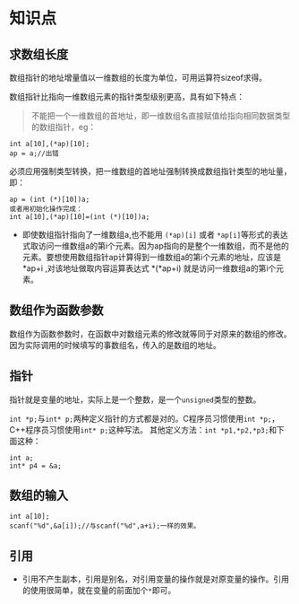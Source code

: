 # 知识点

## 求数组长度
数组指针的地址增量值以一维数组的长度为单位，可用运算符sizeof求得。

数组指针比指向一维数组元素的指针类型级别更高，具有如下特点：

> 不能把一个一维数组的首地址，即一维数组名直接赋值给指向相同数据类型的数组指针，eg：

```
int a[10],(*ap)[10];
ap = a;//出错
```
必须应用强制类型转换，把一维数组的首地址强制转换成数组指针类型的地址量，即：
```
ap = (int (*)[10])a;
或者用初始化操作完成：
int a[10],(*ap)[10]=(int (*)[10])a;
```
* 即使数组指针指向了一维数组a,也不能用 `(*ap)[i]`  或者  `*ap[i]`等形式的表达式取访问一维数组a的第i个元素。因为ap指向的是整个一维数组，而不是他的元素。要想使用数组指针ap计算得到一维数组a的第i个元素的地址，应该是 *ap+i ,对该地址做取内容运算表达式 *(*ap+i) 就是访问一维数组a的第i个元素。

## 数组作为函数参数

数组作为函数参数时，在函数中对数组元素的修改就等同于对原来的数组的修改。因为实际调用的时候填写的事数组名，传入的是数组的地址。

## 指针
指针就是变量的地址，实际上是一个整数，是一个`unsigned`类型的整数。

`int *p;`与`int* p;`两种定义指针的方式都是对的。C程序员习惯使用`int *p;`，C++程序员习惯使用`int* p;`这种写法。
其他定义方法：`int *p1,*p2,*p3;`和下面这种：
```
int a; 
int* p4 = &a;
```
## 数组的输入
```
int a[10];
scanf("%d",&a[i]);//与scanf("%d",a+i);一样的效果。
```
## 引用
* 引用不产生副本，引用是别名，对引用变量的操作就是对原变量的操作。引用的使用很简单，就在变量的前面加个`*`即可。
